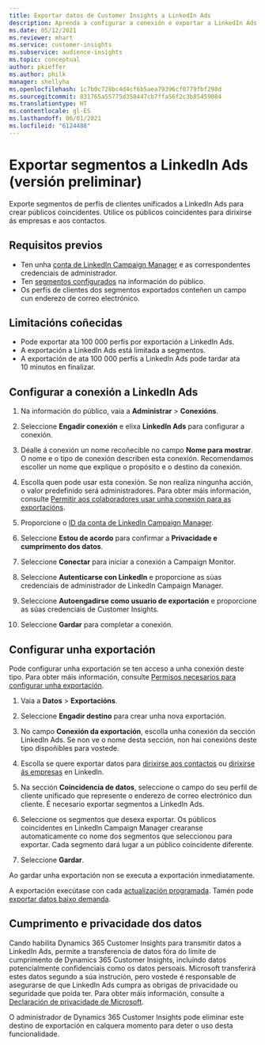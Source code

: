 ```yaml
---
title: Exportar datos de Customer Insights a LinkedIn Ads
description: Aprenda a configurar a conexión e exportar a LinkedIn Ads.
ms.date: 05/12/2021
ms.reviewer: mhart
ms.service: customer-insights
ms.subservice: audience-insights
ms.topic: conceptual
author: pkieffer
ms.author: philk
manager: shellyha
ms.openlocfilehash: 1c7b0c728bc4d4cf6b5aea79396cf0779fbf298d
ms.sourcegitcommit: 831765a55775d358447cb7ffa56f2c3b85459084
ms.translationtype: HT
ms.contentlocale: gl-ES
ms.lasthandoff: 06/01/2021
ms.locfileid: "6124488"
---
```

# <a name="export-segments-to-linkedin-ads-preview"></a>Exportar segmentos a LinkedIn Ads (versión preliminar)

Exporte segmentos de perfís de clientes unificados a LinkedIn Ads para crear públicos coincidentes. Utilice os públicos coincidentes para dirixirse ás empresas e aos contactos.

## <a name="prerequisites"></a>Requisitos previos

-   Ten unha [conta de LinkedIn Campaign Manager](https://business.linkedin.com/marketing-solutions/ads) e as correspondentes credenciais de administrador.
-   Ten [segmentos configurados](segments.md) na información do público.
-   Os perfís de clientes dos segmentos exportados conteñen un campo cun enderezo de correo electrónico.

## <a name="known-limitations"></a>Limitacións coñecidas

- Pode exportar ata 100 000 perfís por exportación a LinkedIn Ads.
- A exportación a LinkedIn Ads está limitada a segmentos.
- A exportación de ata 100 000 perfís a LinkedIn Ads pode tardar ata 10 minutos en finalizar. 

## <a name="set-up-the-connection-to-linkedin-ads"></a>Configurar a conexión a LinkedIn Ads

1. Na información do público, vaia a **Administrar** > **Conexións**.

1. Seleccione **Engadir conexión** e elixa **LinkedIn Ads** para configurar a conexión.

1. Déalle á conexión un nome recoñecible no campo **Nome para mostrar**. O nome e o tipo de conexión describen esta conexión. Recomendamos escoller un nome que explique o propósito e o destino da conexión.

1. Escolla quen pode usar esta conexión. Se non realiza ningunha acción, o valor predefinido será administradores. Para obter máis información, consulte [Permitir aos colaboradores usar unha conexión para as exportacións](connections.md#allow-contributors-to-use-a-connection-for-exports).

1. Proporcione o [ID da conta de LinkedIn Campaign Manager](https://www.linkedin.com/help/lms/answer/a424270).

1. Seleccione **Estou de acordo** para confirmar a **Privacidade e cumprimento dos datos**.

1. Seleccione **Conectar** para iniciar a conexión a Campaign Monitor.

1. Seleccione **Autenticarse con LinkedIn** e proporcione as súas credenciais de administrador de LinkedIn Campaign Manager.

1. Seleccione **Autoengadirse como usuario de exportación** e proporcione as súas credenciais de Customer Insights.

1. Seleccione **Gardar** para completar a conexión.

## <a name="configure-an-export"></a>Configurar unha exportación

Pode configurar unha exportación se ten acceso a unha conexión deste tipo. Para obter máis información, consulte [Permisos necesarios para configurar unha exportación](export-destinations.md#set-up-a-new-export).

1. Vaia a **Datos** > **Exportacións**.

1. Seleccione **Engadir destino** para crear unha nova exportación.

1. No campo **Conexión da exportación**, escolla unha conexión da sección LinkedIn Ads. Se non ve o nome desta sección, non hai conexións deste tipo dispoñibles para vostede.

1. Escolla se quere exportar datos para [dirixirse aos contactos](https://business.linkedin.com/marketing-solutions/ad-targeting/contact-targeting) ou [dirixirse ás empresas](https://business.linkedin.com/marketing-solutions/ad-targeting/account-targeting) en LinkedIn. 

1. Na sección **Coincidencia de datos**, seleccione o campo do seu perfil de cliente unificado que represente o enderezo de correo electrónico dun cliente. É necesario exportar segmentos a LinkedIn Ads.

1. Seleccione os segmentos que desexa exportar. Os públicos coincidentes en LinkedIn Campaign Manager crearanse automaticamente co nome dos segmentos que seleccionou para exportar. Cada segmento dará lugar a un público coincidente diferente. 

1. Seleccione **Gardar**.

Ao gardar unha exportación non se executa a exportación inmediatamente.

A exportación execútase con cada [actualización programada](system.md#schedule-tab). Tamén pode [exportar datos baixo demanda](export-destinations.md#run-exports-on-demand). 


## <a name="data-privacy-and-compliance"></a>Cumprimento e privacidade dos datos

Cando habilita Dynamics 365 Customer Insights para transmitir datos a LinkedIn Ads, permite a transferencia de datos fóra do límite de cumprimento de Dynamics 365 Customer Insights, incluíndo datos potencialmente confidenciais como os datos persoais. Microsoft transferirá estes datos segundo a súa instrución, pero vostede é responsable de asegurarse de que LinkedIn Ads cumpra as obrigas de privacidade ou seguridade que poida ter. Para obter máis información, consulte a [Declaración de privacidade de Microsoft](https://go.microsoft.com/fwlink/?linkid=396732).

O administrador de Dynamics 365 Customer Insights pode eliminar este destino de exportación en calquera momento para deter o uso desta funcionalidade.
